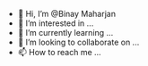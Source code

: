 - 👋 Hi, I’m @Binay Maharjan
- 👀 I’m interested in ...
- 🌱 I’m currently learning ...
- 💞️ I’m looking to collaborate on ...
- 📫 How to reach me ...

<!---
GwaraDon/GwaraDon is a ✨ special ✨ repository because its `README.md` (this file) appears on your GitHub profile.
You can click the Preview link to take a look at your changes.
--->
